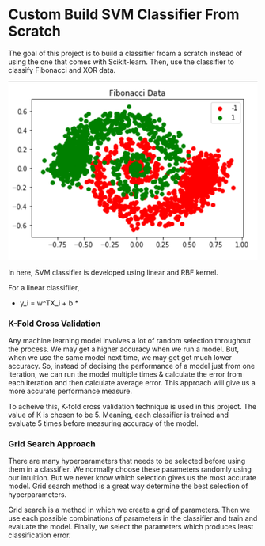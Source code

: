 # Custom Build SVM Classifier From Scratch

The goal of this project is to build a classifier froam a scratch instead of using the one that comes with Scikit-learn. Then, use the classifier to classify Fibonacci and XOR data. 

![](img/Fibonacci.png)

In here, SVM classifier is developed using linear and RBF kernel.

For a linear classifiier,
* y_i = w^TX_i + b *


### K-Fold Cross Validation
Any machine learning model involves a lot of random selection throughout the process. We may get a higher accuracy when we run a model. But, when we use the same model next time, we may get get much lower accuracy. So, instead of decising the performance of a model just from one iteration, we can run the model multiple times & calculate the error from each iteration and then calculate average error. This approach will give us a more accurate performance measure.

To acheive this, K-fold cross validation technique is used in this project. The value of K is chosen to be 5. Meaning, each classifier is trained and evaluate 5 times before measuring accuracy of the model.


### Grid Search Approach
There are many hyperparameters that needs to be selected before using them in a classifier. We normally choose these parameters randomly using our intuition. But we never know which selection gives us the most accurate model. Grid search method is a great way determine the best selection of hyperparameters.

Grid search is a method in which we create a grid of parameters. Then we use each possible combinations of parameters in the classifier  and train and evaluate the model. Finally, we select the parameters which produces least classification error.
